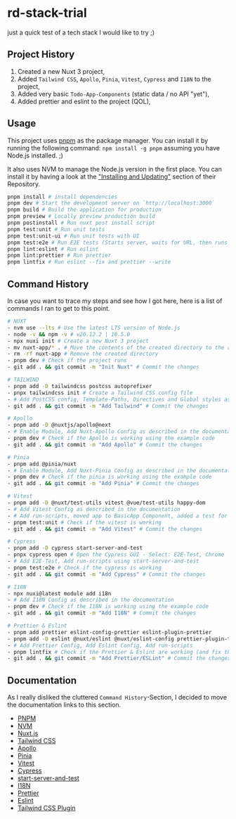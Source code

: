 # rd-stack-trial

just a quick test of a tech stack I would like to try ;)

## Project History

1. Created a new Nuxt 3 project,
1. Added `Tailwind CSS`, `Apollo`, `Pinia`, `Vitest`, `Cypress` and `I18N` to the project,
1. Added very basic `Todo-App-Components` (static data / no API "yet"),
1. Added prettier and eslint to the project (QOL),

## Usage

This project uses [pnpm](https://pnpm.io/) as the package manager. You can install it by running the following command:
`npm install -g pnpm` assuming you have Node.js installed. ;)

It also uses NVM to manage the Node.js version in the first place. You can install it by having a look at the ["Installing and Updating"](https://github.com/nvm-sh/nvm?tab=readme-ov-file#installing-and-updating) section of their Repository.

```bash
pnpm install # install dependencies
pnpm dev # Start the development server on `http://localhost:3000`
pnpm build # Build the application for production
pnpm preview # Locally preview production build
pnpm postinstall # Run nuxt post install script
pnpm test:unit # Run unit tests
pnpm test:unit-ui # Run unit tests with UI
pnpm test:e2e # Run E2E tests (Starts server, waits for URL, then runs test command; when the tests end, shuts down server)
pnpm lint:eslint # Run eslint
pnpm lint:prettier # Run prettier
pnpm lintfix # Run eslint --fix and prettier --write
```

## Command History

In case you want to trace my steps and see how I got here, here is a list of commands I ran to get to this point.

```bash
# NUXT
- nvm use --lts # Use the latest LTS version of Node.js
- node -v && npm -v # v20.12.2 | 10.5.0
- npx nuxi init # Create a new Nuxt 3 project
- mv nuxt-app/* . # Move the contents of the created directory to the root
- rm -rf nuxt-app # Remove the created directory
- pnpm dev # Check if the project runs
- git add . && git commit -m "Init Nuxt" # Commit the changes

# TAILWIND
- pnpm add -D tailwindcss postcss autoprefixer
- pnpx tailwindcss init # Create a Tailwind CSS config file
- # Add PostCSS config, Template-Paths, Directives and Global styles as described in the documentation
- git add . && git commit -m "Add Tailwind" # Commit the changes

# Apollo
- pnpm add -D @nuxtjs/apollo@next
- # Enable Module, Add Nuxt-Apollo Config as described in the documentation
- pnpm dev # Check if the Apollo is working using the example code
- git add . && git commit -m "Add Apollo" # Commit the changes

# Pinia
- pnpm add @pinia/nuxt
- # Enable Module, Add Nuxt-Pinia Config as described in the documentation
- pnpm dev # Check if the pinia is working using the example code
- git add . && git commit -m "Add Pinia" # Commit the changes

# Vitest
- pnpm add -D @nuxt/test-utils vitest @vue/test-utils happy-dom
- # Add Vitest Config as described in the documentation
- # Add run-scripts, moved app to BasicApp Component, added a test for to check if the tests are working
- pnpm test:unit # Check if the vitest is working
- git add . && git commit -m "Add Vitest" # Commit the changes

# Cypress
- pnpm add -D cypress start-server-and-test
- pnpx cypress open # Open the Cypress GUI - Select: E2E-Test, Chrome
- # Add E2E-Test, Add run-scripts using start-server-and-test
- pnpm test:e2e # Check if the cypress is working
- git add . && git commit -m "Add Cypress" # Commit the changes

# I18N
- npx nuxi@latest module add i18n
- # Add I18N Config as described in the documentation
- pnpm dev # Check if the I18N is working using the example code
- git add . && git commit -m "Add I18N" # Commit the changes

# Prettier & Eslint
- pnpm add prettier eslint-config-prettier eslint-plugin-prettier
- pnpm add -D eslint @nuxt/eslint @nuxt/eslint-config prettier-plugin-tailwindcss
- # Add Prettier Config, Add Eslint Config, Add run-scripts
- pnpm lintfix # Check if the Prettier & Eslint are working (and fix things :P)
- git add . && git commit -m "Add Prettier/ESLint" # Commit the changes
```

## Documentation

As I really disliked the cluttered `Command History`-Section, I decided to move the documentation links to this section.

- [PNPM](https://pnpm.io/installation)
- [NVM](https://github.com/nvm-sh/nvm/blob/master/README.md)
- [Nuxt.js](https://nuxt.com/docs/getting-started/installation)
- [Tailwind CSS](https://tailwindcss.com/docs/guides/nuxtjs)
- [Apollo](https://apollo.vuejs.org/guide/apollo/)
- [Pinia](https://pinia.vuejs.org/ssr/nuxt.html)
- [Vitest](https://nuxt.com/docs/getting-started/testing)
- [Cypress](https://docs.cypress.io/guides/component-testing/vue/overview)
- [start-server-and-test](https://github.com/bahmutov/start-server-and-test)
- [I18N](https://i18n.nuxtjs.org/docs/getting-started)
- [Prettier](https://prettier.io/docs/en/install.html)
- [Eslint](https://eslint.nuxt.com/packages/config)
- [Tailwind CSS Plugin](https://tailwindcss.com/blog/automatic-class-sorting-with-prettier)

```

```
